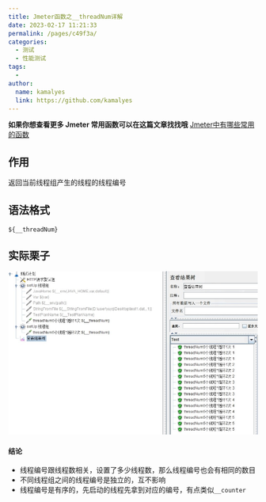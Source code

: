 ```yaml
---
title: Jmeter函数之__threadNum详解
date: 2023-02-17 11:21:33
permalink: /pages/c49f3a/
categories:
  - 测试
  - 性能测试
tags:
  - 
author: 
  name: kamalyes
  link: https://github.com/kamalyes
---
```

**如果你想查看更多 Jmeter 常用函数可以在这篇文章找找哦**
[Jmeter中有哪些常用的函数](./Jmeter中有哪些常用的函数.md)

作用
--

返回当前线程组产生的线程的线程编号

语法格式
----

```
${__threadNum}
```

实际栗子
----
![](../../../assets/images/jmeter/1676603207628.jpg)
#### 结论

*   线程编号跟线程数相关，设置了多少线程数，那么线程编号也会有相同的数目
*   不同线程组之间的线程编号是独立的，互不影响
*   线程编号是有序的，先启动的线程先拿到对应的编号，有点类似`__counter`
